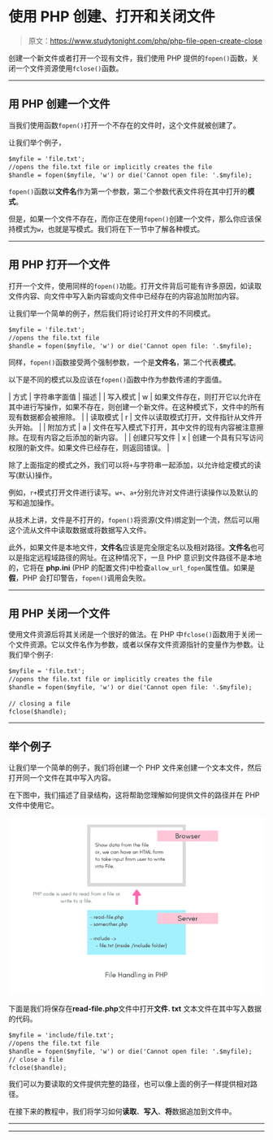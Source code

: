 # 使用 PHP 创建、打开和关闭文件

> 原文：<https://www.studytonight.com/php/php-file-open-create-close>

创建一个新文件或者打开一个现有文件，我们使用 PHP 提供的`fopen()`函数，关闭一个文件资源使用`fclose()`函数。

* * *

## 用 PHP 创建一个文件

当我们使用函数`fopen()`打开一个不存在的文件时，这个文件就被创建了。

让我们举个例子，

```
$myfile = 'file.txt';
//opens the file.txt file or implicitly creates the file
$handle = fopen($myfile, 'w') or die('Cannot open file: '.$myfile); 
```

`fopen()`函数以**文件名**作为第一个参数，第二个参数代表文件将在其中打开的**模式**。

但是，如果一个文件不存在，而你正在使用`fopen()`创建一个文件，那么你应该保持模式为`w`，也就是写模式。我们将在下一节中了解各种模式。

* * *

## 用 PHP 打开一个文件

打开一个文件，使用同样的`fopen()`功能。打开文件背后可能有许多原因，如读取文件内容、向文件中写入新内容或向文件中已经存在的内容追加附加内容。

让我们举一个简单的例子，然后我们将讨论打开文件的不同模式。

```
$myfile = 'file.txt';
//opens the file.txt file
$handle = fopen($myfile, 'w') or die('Cannot open file: '.$myfile); 
```

同样，`fopen()`函数接受两个强制参数，一个是**文件名**，第二个代表**模式**。

以下是不同的模式以及应该在`fopen()`函数中作为参数传递的字面值。

| 方式 | 字符串字面值 | 描述 |
| 写入模式 | w | 如果文件存在，则打开它以允许在其中进行写操作，如果不存在，则创建一个新文件。在这种模式下，文件中的所有现有数据都会被擦除。 |
| 读取模式 | r | 文件以读取模式打开，文件指针从文件开头开始。 |
| 附加方式 | a | 文件在写入模式下打开，其中文件的现有内容被注意擦除。在现有内容之后添加的新内容。 |
| 创建只写文件 | x | 创建一个具有只写访问权限的新文件。如果文件已经存在，则返回错误。 |

除了上面指定的模式之外，我们可以将`+`与字符串一起添加，以允许给定模式的读写(默认)操作。

例如，`r+`模式打开文件进行读写。`w+`、`a+`分别允许对文件进行读操作以及默认的写和追加操作。

从技术上讲，文件是不打开的，`fopen()`将资源(文件)绑定到一个流，然后可以用这个流从文件中读取数据或将数据写入文件。

此外，如果文件是本地文件，**文件名**应该是完全限定名以及相对路径。**文件名**也可以是指定远程域路径的网址。在这种情况下，一旦 PHP 意识到文件路径不是本地的，它将在 **php.ini** (PHP 的配置文件)中检查`allow_url_fopen`属性值。如果是**假**，PHP 会打印警告，`fopen()`调用会失败。

* * *

## 用 PHP 关闭一个文件

使用文件资源后将其关闭是一个很好的做法。在 PHP 中`fclose()`函数用于关闭一个文件资源。它以文件名作为参数，或者以保存文件资源指针的变量作为参数。让我们举个例子:

```
$myfile = 'file.txt';
//opens the file.txt file or implicitly creates the file
$handle = fopen($myfile, 'w') or die('Cannot open file: '.$myfile); 

// closing a file
fclose($handle); 
```

* * *

## 举个例子

让我们举一个简单的例子，我们将创建一个 PHP 文件来创建一个文本文件，然后打开同一个文件在其中写入内容。

在下图中，我们描述了目录结构，这将帮助您理解如何提供文件的路径并在 PHP 文件中使用它。

![File open and create example PHP](img/a9ccca5c2fde842365eccbfac4e15a13.png)

下面是我们将保存在**read-file.php**文件中打开**文件. txt** 文本文件在其中写入数据的代码。

```
$myfile = 'include/file.txt';
//opens the file.txt file
$handle = fopen($myfile, 'w') or die('Cannot open file: '.$myfile);
// close a file
fclose($handle); 
```

我们可以为要读取的文件提供完整的路径，也可以像上面的例子一样提供相对路径。

在接下来的教程中，我们将学习如何**读取**、**写入**、**将**数据追加到文件中。

* * *

* * *